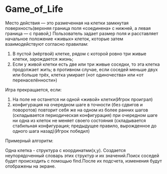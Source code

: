 # Game_of_Life
Место действия — это размеченная на клетки замкнутая поверхность(верхняя граница поля «соединена» с нижней, а левая граница — с правой,)
Пользователь задает размер поля и расставляет начальное положение «живых» клеток, которые затем взаимодействуют согласно правилам:
  1) В пустой (мёртвой) клетке, рядом с которой ровно три живые клетки, зарождается жизнь;
  2) Если у живой клетки есть две или три живые соседки, то эта клетка продолжает жить; в противном случае, если соседей меньше двух или больше трёх, клетка умирает («от                одиночества» или «от перенаселённости»)

Игра прекращается, если:
  1) На поле не останется ни одной «живой» клетки(Игрок проиграл)
  2) конфигурация на очередном шаге в точности (без сдвигов и поворотов) повторит себя же на одном из более ранних шагов (складывается периодическая конфигурация)
при очередном шаге ни одна из клеток не меняет своего состояния (складывается стабильная конфигурация; предыдущее правило, вырожденное до одного шага назад)(Игрок победил)

Примерный алгоритм:

  Одна клетка - структура с координатми(x,y). Создается  неупорядоченный словарь этих структур и их значений.Поиск соcедей будет происходить с помощью find.После их подсчета, изменения будут отображены на экране. 
